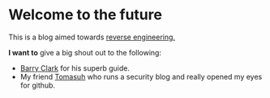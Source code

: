 # Welcome to the future

This is a blog aimed towards [reverse engineering.](http://iwh2010.github.io/)

**I want to** give a big shout out to the following:

- [Barry Clark](https://github.com/barryclark/jekyll-now) for his superb guide.
- My friend [Tomasuh](http://tomasuh.github.io/) who runs a security blog and really opened my eyes for github.
